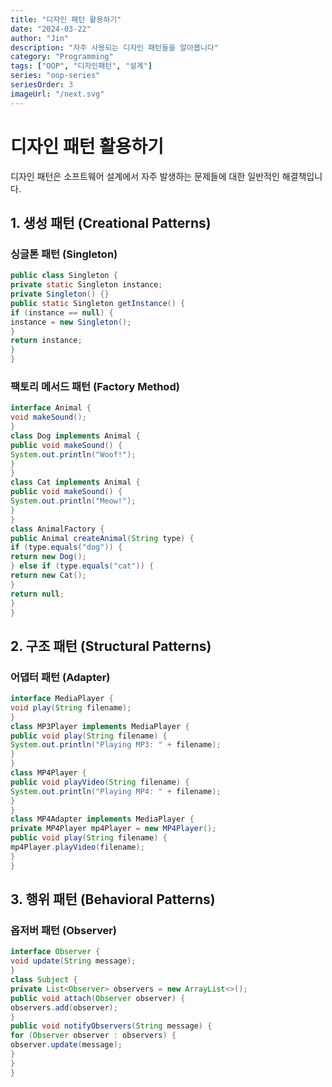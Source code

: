 ```yaml
---
title: "디자인 패턴 활용하기"
date: "2024-03-22"
author: "Jin"
description: "자주 사용되는 디자인 패턴들을 알아봅니다"
category: "Programming"
tags: ["OOP", "디자인패턴", "설계"]
series: "oop-series"
seriesOrder: 3
imageUrl: "/next.svg"
---
```


# 디자인 패턴 활용하기

디자인 패턴은 소프트웨어 설계에서 자주 발생하는 문제들에 대한 일반적인 해결책입니다.

## 1. 생성 패턴 (Creational Patterns)

### 싱글톤 패턴 (Singleton) 

```java
public class Singleton {
private static Singleton instance;
private Singleton() {}
public static Singleton getInstance() {
if (instance == null) {
instance = new Singleton();
}
return instance;
}
}
```


### 팩토리 메서드 패턴 (Factory Method)

```java
interface Animal {
void makeSound();
}
class Dog implements Animal {
public void makeSound() {
System.out.println("Woof!");
}
}
class Cat implements Animal {
public void makeSound() {
System.out.println("Meow!");
}
}
class AnimalFactory {
public Animal createAnimal(String type) {
if (type.equals("dog")) {
return new Dog();
} else if (type.equals("cat")) {
return new Cat();
}
return null;
}
}
```


## 2. 구조 패턴 (Structural Patterns)

### 어댑터 패턴 (Adapter)

```java
interface MediaPlayer {
void play(String filename);
}
class MP3Player implements MediaPlayer {
public void play(String filename) {
System.out.println("Playing MP3: " + filename);
}
}
class MP4Player {
public void playVideo(String filename) {
System.out.println("Playing MP4: " + filename);
}
}
class MP4Adapter implements MediaPlayer {
private MP4Player mp4Player = new MP4Player();
public void play(String filename) {
mp4Player.playVideo(filename);
}
}
```


## 3. 행위 패턴 (Behavioral Patterns)

### 옵저버 패턴 (Observer)

```java
interface Observer {
void update(String message);
}
class Subject {
private List<Observer> observers = new ArrayList<>();
public void attach(Observer observer) {
observers.add(observer);
}
public void notifyObservers(String message) {
for (Observer observer : observers) {
observer.update(message);
}
}
}
```